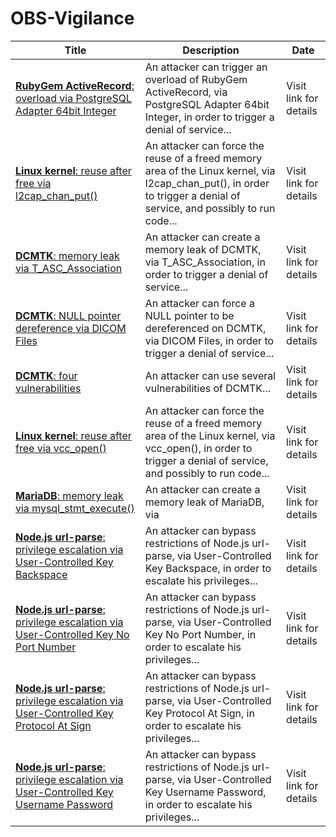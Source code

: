 

# OBS-Vigilance

 |Title|Description|Date|
 |---|---|---|
 |[<a href="https://vigilance.fr/vulnerability/RubyGem-ActiveRecord-overload-via-PostgreSQL-Adapter-64bit-Integer-40641" class="noirorange"><b>RubyGem ActiveRecord</b>: overload via PostgreSQL Adapter 64bit Integer</a>](https://vigilance.fr/vulnerability/RubyGem-ActiveRecord-overload-via-PostgreSQL-Adapter-64bit-Integer-40641)|An attacker can trigger an overload of RubyGem ActiveRecord, via PostgreSQL Adapter 64bit Integer, in order to trigger a denial of service...|Visit link for details|
 |[<a href="https://vigilance.fr/vulnerability/Linux-kernel-reuse-after-free-via-l2cap-chan-put-40640" class="noirorange"><b>Linux kernel</b>: reuse after free via l2cap_chan_put()</a>](https://vigilance.fr/vulnerability/Linux-kernel-reuse-after-free-via-l2cap-chan-put-40640)|An attacker can force the reuse of a freed memory area of the Linux kernel, via l2cap_chan_put(), in order to trigger a denial of service, and possibly to run code...|Visit link for details|
 |[<a href="https://vigilance.fr/vulnerability/DCMTK-memory-leak-via-T-ASC-Association-40639" class="noirorange"><b>DCMTK</b>: memory leak via T_ASC_Association</a>](https://vigilance.fr/vulnerability/DCMTK-memory-leak-via-T-ASC-Association-40639)|An attacker can create a memory leak of DCMTK, via T_ASC_Association, in order to trigger a denial of service...|Visit link for details|
 |[<a href="https://vigilance.fr/vulnerability/DCMTK-NULL-pointer-dereference-via-DICOM-Files-40638" class="noirorange"><b>DCMTK</b>: NULL pointer dereference via DICOM Files</a>](https://vigilance.fr/vulnerability/DCMTK-NULL-pointer-dereference-via-DICOM-Files-40638)|An attacker can force a NULL pointer to be dereferenced on DCMTK, via DICOM Files, in order to trigger a denial of service...|Visit link for details|
 |[<a href="https://vigilance.fr/vulnerability/DCMTK-four-vulnerabilities-40637" class="noirorange"><b>DCMTK</b>: four vulnerabilities</a>](https://vigilance.fr/vulnerability/DCMTK-four-vulnerabilities-40637)|An attacker can use several vulnerabilities of DCMTK...|Visit link for details|
 |[<a href="https://vigilance.fr/vulnerability/Linux-kernel-reuse-after-free-via-vcc-open-40636" class="noirorange"><b>Linux kernel</b>: reuse after free via vcc_open()</a>](https://vigilance.fr/vulnerability/Linux-kernel-reuse-after-free-via-vcc-open-40636)|An attacker can force the reuse of a freed memory area of the Linux kernel, via vcc_open(), in order to trigger a denial of service, and possibly to run code...|Visit link for details|
 |[<a href="https://vigilance.fr/vulnerability/MariaDB-memory-leak-via-mysql-stmt-execute-40635" class="noirorange"><b>MariaDB</b>: memory leak via mysql_stmt_execute()</a>](https://vigilance.fr/vulnerability/MariaDB-memory-leak-via-mysql-stmt-execute-40635)|An attacker can create a memory leak of MariaDB, via |Visit link for details|
 |[<a href="https://vigilance.fr/vulnerability/Node-js-url-parse-privilege-escalation-via-User-Controlled-Key-Backspace-40634" class="noirorange"><b>Node.js url-parse</b>: privilege escalation via User-Controlled Key Backspace</a>](https://vigilance.fr/vulnerability/Node-js-url-parse-privilege-escalation-via-User-Controlled-Key-Backspace-40634)|An attacker can bypass restrictions of Node.js url-parse, via User-Controlled Key Backspace, in order to escalate his privileges...|Visit link for details|
 |[<a href="https://vigilance.fr/vulnerability/Node-js-url-parse-privilege-escalation-via-User-Controlled-Key-No-Port-Number-40633" class="noirorange"><b>Node.js url-parse</b>: privilege escalation via User-Controlled Key No Port Number</a>](https://vigilance.fr/vulnerability/Node-js-url-parse-privilege-escalation-via-User-Controlled-Key-No-Port-Number-40633)|An attacker can bypass restrictions of Node.js url-parse, via User-Controlled Key No Port Number, in order to escalate his privileges...|Visit link for details|
 |[<a href="https://vigilance.fr/vulnerability/Node-js-url-parse-privilege-escalation-via-User-Controlled-Key-Protocol-At-Sign-40632" class="noirorange"><b>Node.js url-parse</b>: privilege escalation via User-Controlled Key Protocol At Sign</a>](https://vigilance.fr/vulnerability/Node-js-url-parse-privilege-escalation-via-User-Controlled-Key-Protocol-At-Sign-40632)|An attacker can bypass restrictions of Node.js url-parse, via User-Controlled Key Protocol At Sign, in order to escalate his privileges...|Visit link for details|
 |[<a href="https://vigilance.fr/vulnerability/Node-js-url-parse-privilege-escalation-via-User-Controlled-Key-Username-Password-40631" class="noirorange"><b>Node.js url-parse</b>: privilege escalation via User-Controlled Key Username Password</a>](https://vigilance.fr/vulnerability/Node-js-url-parse-privilege-escalation-via-User-Controlled-Key-Username-Password-40631)|An attacker can bypass restrictions of Node.js url-parse, via User-Controlled Key Username Password, in order to escalate his privileges...|Visit link for details|
 